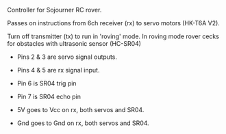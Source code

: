 Controller for Sojourner RC rover.

Passes on instructions from 6ch receiver (rx) to servo motors (HK-T6A V2).

Turn off transmitter (tx) to run in 'roving' mode.
In roving mode rover cecks for obstacles with ultrasonic sensor (HC-SR04)

* Pins 2 & 3 are servo signal outputs.
* Pins 4 & 5 are rx signal input.
* Pin 6 is SR04 trig pin
* Pin 7 is SR04 echo pin

* 5V goes to Vcc on rx, both servos and SR04.
* Gnd goes to Gnd on rx, both servos and SR04.
